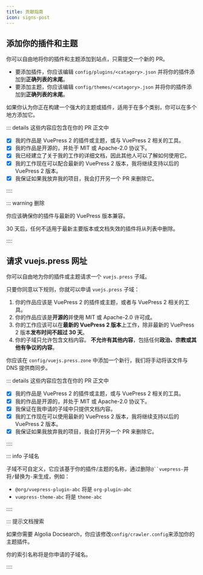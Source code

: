 ```yaml
---
title: 贡献指南
icon: signs-post
---
```


## 添加你的插件和主题

你可以自由地将你的插件和主题添加到站点，只需提交一个新的 PR。

- 要添加插件，你应该编辑 `config/plugins/<catagory>.json` 并将你的插件添加到**正确列表的末尾**。
- 要添加主题，你应该编辑 `config/themes/<catagory>.json` 并将你的插件添加到**正确列表的末尾**。

如果你认为你正在构建一个强大的主题或插件，适用于在多个类别，你可以在多个地方添加它。

::: details 这些内容应包含在你的 PR 正文中

- [x] 我的作品是 VuePress 2 的插件或主题，或与 VuePress 2 相关的工具。
- [x] 我的作品是开源的，并处于 MIT 或 Apache-2.0 协议下。
- [x] 我已经建立了关于我的工作的详细文档，因此其他人可以了解如何使用它。
- [x] 我的工作现在可以配合最新的 VuePress 2 版本，我将继续支持以后的 VuePress 2 版本。
- [x] 我保证如果我放弃我的项目，我会打开另一个 PR 来删除它。

::::

::: warning 删除

你应该确保你的插件与最新的 VuePress 版本兼容。

30 天后，任何不适用于最新主要版本或文档失效的插件将从列表中删除。

::::

## 请求 vuejs.press 网址

你可以自由地为你的插件或主题请求一个 `vuejs.press` 子域。

只要你同意以下规则，你就可以申请 `vuejs.press` 子域：

1. 你的作品应该是 VuePress 2 的插件或主题，或者与 VuePress 2 相关的工具。
1. 你的作品应该是**开源的**并使用 MIT 或 Apache-2.0 许可成。
1. 你的工作应该可以在**最新的 VuePress 2 版本**上工作，除非最新的 VuePress 2 版本**发布时间不超过 30 天**。
1. 你的子域只允许包含文档内容。 **不允许有其他内容**，包括任何**政治、宗教或其他有争议的内容**。

你应该在 `config/vuejs.press.zone` 中添加一个新行，我们将手动将该文件与 DNS 提供商同步。

::: details 这些内容应包含在你的 PR 正文中

- [x] 我的作品是 VuePress 2 的插件或主题，或与 VuePress 2 相关的工具。
- [x] 我的作品是开源的，并处于 MIT 或 Apache-2.0 协议下。
- [x] 我保证在我申请的子域中只提供文档内容。
- [x] 我的工作现在可以使用最新的 VuePress 2 版本，我将继续支持以后的 VuePress 2 版本。
- [x] 我保证如果我放弃我的项目，我会打开另一个 PR 来删除它。

::::

::: info 子域名

子域不可自定义，它应该基于你的插件/主题的名称，通过删除` @``vuepress- `并将`/`替换为`-`来生成，例如：

- `@org/vuepress-plugin-abc` 将是 `org-plugin-abc`
- `vuepress-theme-abc` 将是 `theme-abc`

::::

::: 提示文档搜索

如果你需要 Algolia Docsearch，你应该修改`config/crawler.config`来添加你的主题插件。

你的索引名称将是你申请的子域名。

::::
